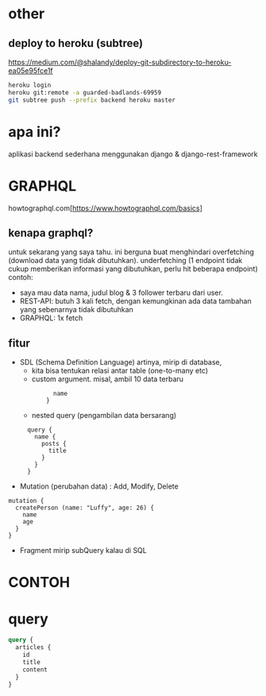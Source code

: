 # other

## deploy to heroku (subtree)

https://medium.com/@shalandy/deploy-git-subdirectory-to-heroku-ea05e95fce1f

```bash
heroku login
heroku git:remote -a guarded-badlands-69959
git subtree push --prefix backend heroku master
```

# apa ini?

aplikasi backend sederhana menggunakan django & django-rest-framework

# GRAPHQL

howtographql.com[https://www.howtographql.com/basics]

## kenapa graphql?

untuk sekarang yang saya tahu. ini berguna buat menghindari overfetching (download data yang tidak dibutuhkan). underfetching (1 endpoint tidak cukup memberikan informasi yang dibutuhkan, perlu hit beberapa endpoint)
contoh:

- saya mau data nama, judul blog & 3 follower terbaru dari user.
- REST-API: butuh 3 kali fetch, dengan kemungkinan ada data tambahan yang sebenarnya tidak dibutuhkan
- GRAPHQL: 1x fetch

## fitur

- SDL (Schema Definition Language)
  artinya, mirip di database,
  - kita bisa tentukan relasi antar table (one-to-many etc)
  - custom argument. misal, ambil 10 data terbaru
    ```query(last 10) {
          name
        }
    ```
  - nested query (pengambilan data bersarang)
  ```
    query {
      name {
        posts {
          title
        }
      }
    }
  ```
- Mutation (perubahan data) : Add, Modify, Delete

```
mutation {
  createPerson (name: "Luffy", age: 26) {
    name
    age
  }
}
```

- Fragment
  mirip subQuery kalau di SQL

# CONTOH

# query

```graphql
query {
  articles {
    id
    title
    content
  }
}
```
